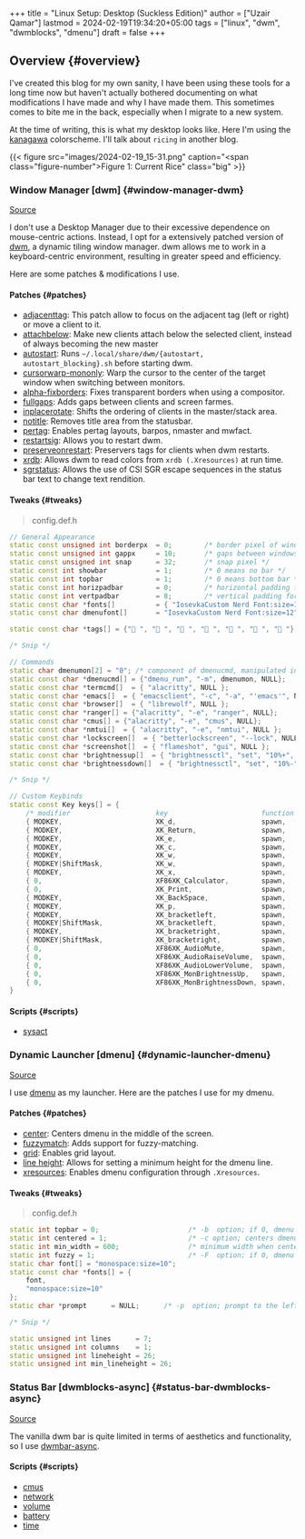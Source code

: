 +++
title = "Linux Setup: Desktop (Suckless Edition)"
author = ["Uzair Qamar"]
lastmod = 2024-02-19T19:34:20+05:00
tags = ["linux", "dwm", "dwmblocks", "dmenu"]
draft = false
+++

## Overview {#overview}

I've created this blog for my own sanity, I have been using these tools for a long time now but haven't actually bothered documenting on what modifications I have made and why I have made them. This sometimes comes to bite me in the back, especially when I migrate to a new system.

At the time of writing, this is what my desktop looks like. Here I'm using the [kanagawa](https://github.com/rebelot/kanagawa.nvim/) colorscheme. I'll talk about `ricing` in another blog.

{{< figure src="images/2024-02-19_15-31.png" caption="<span class=\"figure-number\">Figure 1: </span>Current Rice" class="big" >}}


### Window Manager [dwm] {#window-manager-dwm}

[Source](https://github.com/uzairqamarxyz/dwm.git)

I don't use a Desktop Manager due to their excessive dependence on mouse-centric actions. Instead, I opt for a extensively patched version of  [dwm](https://dwm.suckless.org/), a dynamic tiling window manager. dwm allows me to work in a keyboard-centric environment, resulting in greater speed and efficiency.

Here are some patches &amp; modifications I use.


#### Patches {#patches}

-   [adjacenttag](https://dwm.suckless.org/patches/adjacenttag/): This patch allow to focus on the adjacent tag (left or right) or move a client to it.
-   [attachbelow](https://dwm.suckless.org/patches/attachbelow/): Make new clients attach below the selected client, instead of always becoming the new master
-   [autostart](https://dwm.suckless.org/patches/autostart/): Runs `~/.local/share/dwm/{autostart, autostart_blocking}.sh` before starting dwm.
-   [cursorwarp-mononly](https://dwm.suckless.org/patches/cursorwarp/): Warp the cursor to the center of the target window when switching between monitors.
-   [alpha-fixborders](https://dwm.suckless.org/patches/alpha/): Fixes transparent borders when using a compositor.
-   [fullgaps](https://dwm.suckless.org/patches/fullgaps/): Adds gaps between clients and screen farmes.
-   [inplacerotate](https://dwm.suckless.org/patches/inplacerotate/): Shifts the ordering of clients in the master/stack area.
-   [notitle](https://dwm.suckless.org/patches/notitle/): Removes title area from the statusbar.
-   [pertag](https://dwm.suckless.org/patches/pertag/): Enables pertag layouts, barpos, nmaster and mwfact.
-   [restartsig](https://dwm.suckless.org/patches/restartsig/): Allows you to restart dwm.
-   [preserveonrestart](https://dwm.suckless.org/patches/preserveonrestart/): Preservers tags for clients when dwm restarts.
-   [xrdb](https://dwm.suckless.org/patches/xrdb/): Allows dwm to read colors from `xrdb (.Xresources)` at run time.
-   [sgrstatus](https://dwm.suckless.org/patches/sgrstatus/): Allows the use of CSI SGR escape sequences in the status bar text to change text rendition.


#### Tweaks {#tweaks}

> config.def.h

```C++
// General Appearance
static const unsigned int borderpx  = 0;        /* border pixel of windows */
static const unsigned int gappx     = 10;       /* gaps between windows */
static const unsigned int snap      = 32;       /* snap pixel */
static const int showbar            = 1;        /* 0 means no bar */
static const int topbar             = 1;        /* 0 means bottom bar */
static const int horizpadbar        = 0;        /* horizontal padding for statusbar */
static const int vertpadbar         = 8;        /* vertical padding for statusbar */
static const char *fonts[]          = { "IosevkaCustom Nerd Font:size=12" };
static const char dmenufont[]       = "IosevkaCustom Nerd Font:size=12";

static const char *tags[] = {" ", "󰈹 ", "󰉋 ", "󰝚 ", "󰎁 ", "󰈙 ", "󰒱 "};

/* Snip */

// Commands
static char dmenumon[2] = "0"; /* component of dmenucmd, manipulated in spawn() */
static const char *dmenucmd[] = {"dmenu_run", "-m", dmenumon, NULL};
static const char *termcmd[]  = { "alacritty", NULL };
static const char *emacs[]  = { "emacsclient", "-c", "-a", "'emacs'", NULL };
static const char *browser[]  = { "librewolf", NULL };
static const char *ranger[] = {"alacritty", "-e", "ranger", NULL};
static const char *cmus[] = {"alacritty", "-e", "cmus", NULL};
static const char *nmtui[]  = { "alacritty", "-e", "nmtui", NULL };
static const char *lockscreen[]  = { "betterlockscreen", "--lock", NULL };
static const char *screenshot[]  = { "flameshot", "gui", NULL };
static const char *brightnessup[]  = { "brightnessctl", "set", "10%+", NULL };
static const char *brightnessdown[]  = { "brightnessctl", "set", "10%-", NULL };

/* Snip */

// Custom Keybinds
static const Key keys[] = {
    /* modifier                     key                       function        argument */
    { MODKEY,                       XK_d,                     spawn,          {.v = dmenucmd } },
    { MODKEY,                       XK_Return,                spawn,          {.v = termcmd } },
    { MODKEY,                       XK_e,                     spawn,          {.v = ranger} },
    { MODKEY,                       XK_c,                     spawn,          {.v = cmus} },
    { MODKEY,                       XK_w,                     spawn,          {.v = browser}},
    { MODKEY|ShiftMask,             XK_w,                     spawn,          {.v = nmtui}},
    { MODKEY,                       XK_x,                     spawn,          {.v = lockscreen}},
    { 0,                            XF86XK_Calculator,        spawn,          {.v = emacs} },
    { 0,                            XK_Print,                 spawn,          {.v = screenshot} },
    { MODKEY,                       XK_BackSpace,             spawn,          SHCMD("sysact")},
    { MODKEY,                       XK_p,                     spawn,          SHCMD("cmus-remote --pause && pkill -RTMIN+20 dwmblocks")},
    { MODKEY,                       XK_bracketleft,           spawn,          SHCMD("cmus-remote --prev && pkill -RTMIN+20 dwmblocks")},
    { MODKEY|ShiftMask,             XK_bracketleft,           spawn,          SHCMD("cmus-remote --seek -10 && pkill -RTMIN+20 dwmblocks")},
    { MODKEY,                       XK_bracketright,          spawn,          SHCMD("cmus-remote --next && pkill -RTMIN+20 dwmblocks")},
    { MODKEY|ShiftMask,             XK_bracketright,          spawn,          SHCMD("cmus-remote --seek +10 && pkill -RTMIN+20 dwmblocks")},
    { 0,                            XF86XK_AudioMute,         spawn,          SHCMD("amixer set Master toggle && pkill -RTMIN+10 dwmblocks")},
    { 0,                            XF86XK_AudioRaiseVolume,  spawn,          SHCMD("amixer set Master 5%+ && pkill -RTMIN+10 dwmblocks")},
    { 0,                            XF86XK_AudioLowerVolume,  spawn,          SHCMD("amixer set Master 5%- && pkill -RTMIN+10 dwmblocks")},
    { 0,                            XF86XK_MonBrightnessUp,   spawn,          {.v = brightnessup}},
    { 0,                            XF86XK_MonBrightnessDown, spawn,          {.v = brightnessdown}},
}
```


#### Scripts {#scripts}

-   [sysact](https://github.com/UzairQamarxyz/dotfiles/blob/master/.local/bin/sysact)


### Dynamic Launcher [dmenu] {#dynamic-launcher-dmenu}

[Source](https://github.com/uzairqamarxyz/dmenu.git)

I use [dmenu](https://tools.suckless.org/dmenu/) as my launcher. Here are the patches I use for my dmenu.


#### Patches {#patches}

-   [center](https://tools.suckless.org/dmenu/patches/center/): Centers dmenu in the middle of  the screen.
-   [fuzzymatch](https://tools.suckless.org/dmenu/patches/fuzzymatch/): Adds support for fuzzy-matching.
-   [grid](https://tools.suckless.org/dmenu/patches/grid/): Enables grid layout.
-   [line height](https://tools.suckless.org/dmenu/patches/line-height/): Allows for setting a minimum height for the dmenu line.
-   [xresources](https://tools.suckless.org/dmenu/patches/xresources/): Enables dmenu configuration through `.Xresources`.


#### Tweaks {#tweaks}

> config.def.h

```C++
static int topbar = 0;                      /* -b  option; if 0, dmenu appears at bottom     */
static int centered = 1;                    /* -c option; centers dmenu on screen */
static int min_width = 600;                 /* minimum width when centered */
static int fuzzy = 1;                       /* -F  option; if 0, dmenu doesn't use fuzzy matching     */
static char font[] = "monospace:size=10";
static const char *fonts[] = {
	font,
	"monospace:size=10"
};
static char *prompt      = NULL;      /* -p  option; prompt to the left of input field */

/* Snip */

static unsigned int lines      = 7;
static unsigned int columns    = 1;
static unsigned int lineheight = 26;
static unsigned int min_lineheight = 26;
```


### Status Bar [dwmblocks-async] {#status-bar-dwmblocks-async}

[Source](https://github.com/uzairqamarxyz/dwmblocks.git)

The vanilla dwm bar is quite limited in terms of aesthetics and functionality, so I use [dwmbar-async](https://github.com/UtkarshVerma/dwmblocks-async).


#### Scripts {#scripts}

-   [cmus](https://github.com/uzairqamarxyz/dotfiles/master/.local/bin/sb-cmus)
-   [network](https://github.com/uzairqamarxyz/dotfiles/master/.local/bin/sb-network)
-   [volume](https://github.com/uzairqamarxyz/dotfiles/master/.local/bin/sb-volume)
-   [battery](https://github.com/uzairqamarxyz/dotfiles/master/.local/bin/sb-battery)
-   [time](https://github.com/uzairqamarxyz/dotfiles/master/.local/bin/sb-time)
